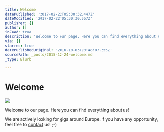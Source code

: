 ```yaml
---
title: Welcome
datePublished: '2017-02-22T05:30:32.447Z'
dateModified: '2017-02-22T05:30:30.367Z'
publisher: {}
author: []
inFeed: true
description: 'Welcome to our page. Here you can find everything about us! '
via: {}
starred: true
datePublishedOriginal: '2016-10-03T20:48:07.255Z'
sourcePath: _posts/2015-12-24-welcome.md
_type: Blurb

---
```

# Welcome
![](https://the-grid-user-content.s3-us-west-2.amazonaws.com/db9e5852-7fbb-4d74-b899-275774b7502e.jpg)

Welcome to our page. Here you can find everything about us! 

We are actively looking for gigs around Europe. If you have any opportunity, feel free to [contact][0] us! ;-)

[0]: /contact "Contact"